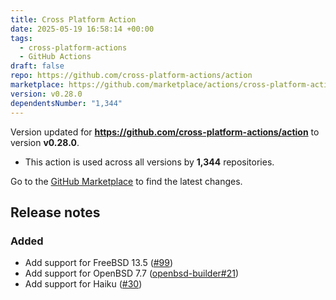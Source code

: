 ```yaml
---
title: Cross Platform Action
date: 2025-05-19 16:58:14 +00:00
tags:
  - cross-platform-actions
  - GitHub Actions
draft: false
repo: https://github.com/cross-platform-actions/action
marketplace: https://github.com/marketplace/actions/cross-platform-action
version: v0.28.0
dependentsNumber: "1,344"
---
```



Version updated for **https://github.com/cross-platform-actions/action** to version **v0.28.0**.
- This action is used across all versions by **1,344** repositories.

Go to the [GitHub Marketplace](https://github.com/marketplace/actions/cross-platform-action) to find the latest changes.

## Release notes

### Added
- Add support for FreeBSD 13.5 ([#99](https://github.com/cross-platform-actions/action/issues/99))
- Add support for OpenBSD 7.7 ([openbsd-builder#21](https://github.com/cross-platform-actions/openbsd-builder/pull/21))
- Add support for Haiku ([#30](https://github.com/cross-platform-actions/action/issues/30))

